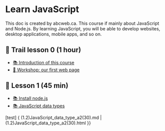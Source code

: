 # Learn JavaScript
This doc is created by abcweb.ca. 
This course if mainly about JavaScript and Node.js.
By learning JavaScript, you will be able to develop websites, desktop applications, mobile apps, and so on.


## 🚩 Trail lesson 0 (1 hour)

* [📚 Introduction of this course]((0.0)intro6(45).md)
* [👷 Workshop: our first web page]((0.1)👷Workshop_How_webpage_works1(20).md)

## 🚩 Lesson 1 (45 min)

* [📚 Install node.js]((1.1)Install_node1-2(15).md)
* [📚 JavaScript data types]((1.2)JavaScript_data_type_a2(30).md)

 [test] { (1.2)JavaScript_data_type_a2(30).md | (1.2)JavaScript_data_type_a2(30).html }}